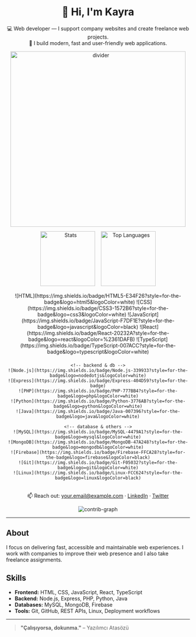 <!-- README.md -->
<div align="center">

  <!-- Başlık + Kısa Tanıtım (Typing benzeri efekt için alternatif) -->
  <h1>👋 Hi, I'm Kayra</h1>
  <p>💻 Web developer — I support company websites and create freelance web projects. <br>🚀 I build modern, fast and user-friendly web applications.</p>

  <!-- Ayrıcı -->
  <img src="https://raw.githubusercontent.com/andreasbm/readme/master/assets/lines/black.png" alt="divider" width="480"/>

  <!-- GitHub Stat Kartları (kullanıcı adını değiştir) -->
  <div style="display:flex; gap:16px; justify-content:center; align-items:center; flex-wrap:wrap; margin-top:12px;">
    <img src="https://github-readme-stats.vercel.app/api?username=YOUR_GITHUB_USERNAME&show_icons=true&theme=vue" alt="Stats" height="150"/>
    <img src="https://github-readme-stats.vercel.app/api/top-langs/?username=YOUR_GITHUB_USERNAME&layout=compact&theme=vue" alt="Top Languages" height="150"/>
  </div>

  <!-- Teknoloji Rozetleri -->
  <div style="display:flex; gap:8px; justify-content:center; align-items:center; margin:18px 0; flex-wrap:wrap;">
    <!-- frontend -->
    ![HTML](https://img.shields.io/badge/HTML5-E34F26?style=for-the-badge&logo=html5&logoColor=white)
    ![CSS](https://img.shields.io/badge/CSS3-1572B6?style=for-the-badge&logo=css3&logoColor=white)
    ![JavaScript](https://img.shields.io/badge/JavaScript-F7DF1E?style=for-the-badge&logo=javascript&logoColor=black)
    ![React](https://img.shields.io/badge/React-20232A?style=for-the-badge&logo=react&logoColor=%2361DAFB)
    ![TypeScript](https://img.shields.io/badge/TypeScript-007ACC?style=for-the-badge&logo=typescript&logoColor=white)

    <!-- backend & db -->
    ![Node.js](https://img.shields.io/badge/Node.js-339933?style=for-the-badge&logo=nodedotjs&logoColor=white)
    ![Express](https://img.shields.io/badge/Express-404D59?style=for-the-badge)
    ![PHP](https://img.shields.io/badge/PHP-777BB4?style=for-the-badge&logo=php&logoColor=white)
    ![Python](https://img.shields.io/badge/Python-3776AB?style=for-the-badge&logo=python&logoColor=white)
    ![Java](https://img.shields.io/badge/Java-007396?style=for-the-badge&logo=java&logoColor=white)

    <!-- database & others -->
    ![MySQL](https://img.shields.io/badge/MySQL-4479A1?style=for-the-badge&logo=mysql&logoColor=white)
    ![MongoDB](https://img.shields.io/badge/MongoDB-47A248?style=for-the-badge&logo=mongodb&logoColor=white)
    ![Firebase](https://img.shields.io/badge/Firebase-FFCA28?style=for-the-badge&logo=firebase&logoColor=black)
    ![Git](https://img.shields.io/badge/Git-F05032?style=for-the-badge&logo=git&logoColor=white)
    ![Linux](https://img.shields.io/badge/Linux-FCC624?style=for-the-badge&logo=linux&logoColor=black)
  </div>

  <!-- Kısa İletişim / Sosyal (yer tutucu linkleri değiştir) -->
  <p>
    📫 Reach out: <a href="mailto:your.email@example.com">your.email@example.com</a> ·
    <a href="https://linkedin.com/in/YOUR_PROFILE">LinkedIn</a> ·
    <a href="https://twitter.com/YOUR_PROFILE">Twitter</a>
  </p>

  <!-- Küçük bir katkı grafiği alternatifi -->
  <p style="margin-top:10px;">
    <img alt="contrib-graph" src="https://ghchart.rshah.org/YOUR_GITHUB_USERNAME" />
  </p>

</div>

---

## About
I focus on delivering fast, accessible and maintainable web experiences. I work with companies to improve their web presence and I also take freelance assignments.

## Skills
- **Frontend:** HTML, CSS, JavaScript, React, TypeScript  
- **Backend:** Node.js, Express, PHP, Python, Java  
- **Databases:** MySQL, MongoDB, Firebase  
- **Tools:** Git, GitHub, REST APIs, Linux, Deployment workflows

---

> **"Çalışıyorsa, dokunma."** – Yazılımcı Atasözü

